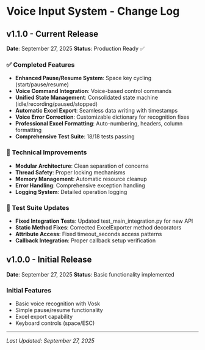 # Voice Input System - Change Log

## v1.1.0 - Current Release
**Date**: September 27, 2025
**Status**: Production Ready ✅

### ✅ Completed Features
- **Enhanced Pause/Resume System**: Space key cycling (start/pause/resume)
- **Voice Command Integration**: Voice-based control commands
- **Unified State Management**: Consolidated state machine (idle/recording/paused/stopped)
- **Automatic Excel Export**: Seamless data writing with timestamps
- **Voice Error Correction**: Customizable dictionary for recognition fixes
- **Professional Excel Formatting**: Auto-numbering, headers, column formatting
- **Comprehensive Test Suite**: 18/18 tests passing

### 🔧 Technical Improvements
- **Modular Architecture**: Clean separation of concerns
- **Thread Safety**: Proper locking mechanisms
- **Memory Management**: Automatic resource cleanup
- **Error Handling**: Comprehensive exception handling
- **Logging System**: Detailed operation logging

### 🧪 Test Suite Updates
- **Fixed Integration Tests**: Updated test_main_integration.py for new API
- **Static Method Fixes**: Corrected ExcelExporter method decorators
- **Attribute Access**: Fixed timeout_seconds access patterns
- **Callback Integration**: Proper callback setup verification

## v1.0.0 - Initial Release
**Date**: September 27, 2025
**Status**: Basic functionality implemented

### Initial Features
- Basic voice recognition with Vosk
- Simple pause/resume functionality
- Excel export capability
- Keyboard controls (space/ESC)

---
*Last Updated: September 27, 2025*